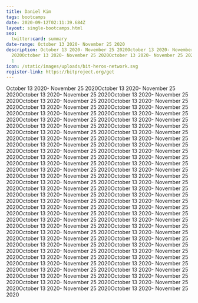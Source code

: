 ```yaml
---
title: Daniel Kim
tags: bootcamps
date: 2020-09-12T02:11:39.684Z
layout: single-bootcamps.html
seo:
  twitter:card: summary
date-range: October 13 2020- November 25 2020
description: October 13 2020- November 25 2020October 13 2020- November 25
  2020October 13 2020- November 25 2020October 13 2020- November 25 2020October
  1
icon: /static/images/uploads/bit-heros-network.svg
register-link: https://bitproject.org/get
---
```

October 13 2020- November 25 2020October 13 2020- November 25 2020October 13 2020- November 25 2020October 13 2020- November 25 2020October 13 2020- November 25 2020October 13 2020- November 25 2020October 13 2020- November 25 2020October 13 2020- November 25 2020October 13 2020- November 25 2020October 13 2020- November 25 2020October 13 2020- November 25 2020October 13 2020- November 25 2020October 13 2020- November 25 2020October 13 2020- November 25 2020October 13 2020- November 25 2020October 13 2020- November 25 2020October 13 2020- November 25 2020October 13 2020- November 25 2020October 13 2020- November 25 2020October 13 2020- November 25 2020October 13 2020- November 25 2020October 13 2020- November 25 2020October 13 2020- November 25 2020October 13 2020- November 25 2020October 13 2020- November 25 2020October 13 2020- November 25 2020October 13 2020- November 25 2020October 13 2020- November 25 2020October 13 2020- November 25 2020October 13 2020- November 25 2020October 13 2020- November 25 2020October 13 2020- November 25 2020October 13 2020- November 25 2020October 13 2020- November 25 2020October 13 2020- November 25 2020October 13 2020- November 25 2020October 13 2020- November 25 2020October 13 2020- November 25 2020October 13 2020- November 25 2020October 13 2020- November 25 2020October 13 2020- November 25 2020October 13 2020- November 25 2020October 13 2020- November 25 2020October 13 2020- November 25 2020October 13 2020- November 25 2020October 13 2020- November 25 2020October 13 2020- November 25 2020October 13 2020- November 25 2020October 13 2020- November 25 2020October 13 2020- November 25 2020October 13 2020- November 25 2020October 13 2020- November 25 2020October 13 2020- November 25 2020October 13 2020- November 25 2020October 13 2020- November 25 2020October 13 2020- November 25 2020October 13 2020- November 25 2020October 13 2020- November 25 2020October 13 2020- November 25 2020October 13 2020- November 25 2020October 13 2020- November 25 2020October 13 2020- November 25 2020October 13 2020- November 25 2020October 13 2020- November 25 2020October 13 2020- November 25 2020October 13 2020- November 25 2020